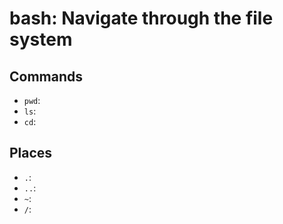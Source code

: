 # bash: Navigate through the file system

## Commands

- `pwd`:
- `ls`:
- `cd`:

## Places

- `.`:
- `..`:
- `~`:
- `/`:
